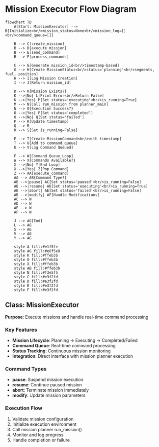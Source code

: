 # Mission Executor Flow Diagram

```mermaid
flowchart TD
    A[Start: MissionExecutor] --> B[Initialize<br/>mission_status=None<br/>mission_log=[]<br/>command_queue=[]]
    
    B --> C[create_mission]
    B --> D[execute_mission]
    B --> E[send_command]
    B --> F[process_commands]
    
    C --> G[Generate mission_id<br/>timestamp-based]
    G --> H[Create MissionStatus<br/>status='planning'<br/>segments, fuel, position]
    H --> I[Log Mission Creation]
    I --> J[Return mission_id]
    
    D --> K{Mission Exists?}
    K -->|No| L[Print Error<br/>Return False]
    K -->|Yes| M[Set status='executing'<br/>is_running=True]
    M --> N[Call run_mission from planner_main]
    N --> O{Execution Success?}
    O -->|Yes| P[Set status='completed']
    O -->|No| Q[Set status='failed']
    P --> R[Update timestamp]
    Q --> R
    R --> S[Set is_running=False]
    
    E --> T[Create MissionCommand<br/>with timestamp]
    T --> U[Add to command_queue]
    U --> V[Log Command Queued]
    
    F --> W[Command Queue Loop]
    W --> X{Commands Available?}
    X -->|No| Y[End Loop]
    X -->|Yes| Z[Pop Command]
    Z --> AA[execute_command]
    AA --> AB{Command Type?}
    AB -->|pause| AC[Set status='paused'<br/>is_running=False]
    AB -->|resume| AD[Set status='executing'<br/>is_running=True]
    AB -->|abort| AE[Set status='failed'<br/>is_running=False]
    AB -->|modify| AF[Handle Modifications]
    AC --> W
    AD --> W
    AE --> W
    AF --> W
    
    J --> AG[End]
    L --> AG
    S --> AG
    V --> AG
    Y --> AG

    style A fill:#e1f5fe
    style AG fill:#e8f5e8
    style K fill:#ffeb3b
    style O fill:#ffeb3b
    style X fill:#ffeb3b
    style AB fill:#ffeb3b
    style N fill:#f3e5f5
    style C fill:#e3f2fd
    style D fill:#e3f2fd
    style E fill:#e3f2fd
    style F fill:#e3f2fd
```

## Class: MissionExecutor
**Purpose**: Execute missions and handle real-time command processing

### Key Features
- **Mission Lifecycle**: Planning → Executing → Completed/Failed
- **Command Queue**: Real-time command processing
- **Status Tracking**: Continuous mission monitoring
- **Integration**: Direct interface with mission planner execution

### Command Types
- **pause**: Suspend mission execution
- **resume**: Continue paused mission
- **abort**: Terminate mission immediately
- **modify**: Update mission parameters

### Execution Flow
1. Validate mission configuration
2. Initialize execution environment
3. Call mission planner run_mission()
4. Monitor and log progress
5. Handle completion or failure